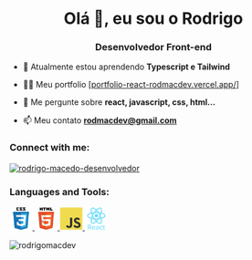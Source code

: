 <h1 align="center">Olá 👋, eu sou o Rodrigo</h1>
<h3 align="center">Desenvolvedor Front-end</h3>

- 🌱 Atualmente estou aprendendo **Typescript e Tailwind**

- 👨‍💻 Meu portfolio [[portfolio-react-rodmacdev.vercel.app/](https://portfolio-react-rodmacdev.vercel.app/)]

- 💬 Me pergunte sobre **react, javascript, css, html...**

- 📫 Meu contato **rodmacdev@gmail.com**

<h3 align="left">Connect with me:</h3>
<p align="left">
<a href="https://linkedin.com/in/rodrigo-macedo-desenvolvedor" target="blank"><img align="center" src="https://raw.githubusercontent.com/rahuldkjain/github-profile-readme-generator/master/src/images/icons/Social/linked-in-alt.svg" alt="rodrigo-macedo-desenvolvedor" height="30" width="40" /></a>
</p>

<h3 align="left">Languages and Tools:</h3>
<p align="left"> <a href="https://www.w3schools.com/css/" target="_blank" rel="noreferrer"> <img src="https://raw.githubusercontent.com/devicons/devicon/master/icons/css3/css3-original-wordmark.svg" alt="css3" width="40" height="40"/> </a> <a href="https://www.w3.org/html/" target="_blank" rel="noreferrer"> <img src="https://raw.githubusercontent.com/devicons/devicon/master/icons/html5/html5-original-wordmark.svg" alt="html5" width="40" height="40"/> </a> <a href="https://developer.mozilla.org/en-US/docs/Web/JavaScript" target="_blank" rel="noreferrer"> <img src="https://raw.githubusercontent.com/devicons/devicon/master/icons/javascript/javascript-original.svg" alt="javascript" width="40" height="40"/> </a> <a href="https://reactjs.org/" target="_blank" rel="noreferrer"> <img src="https://raw.githubusercontent.com/devicons/devicon/master/icons/react/react-original-wordmark.svg" alt="react" width="40" height="40"/> </a> </p>

<p><img align="center" src="https://github-readme-stats.vercel.app/api/top-langs?username=rodrigomacdev&show_icons=true&locale=en&layout=compact" alt="rodrigomacdev" /></p>

